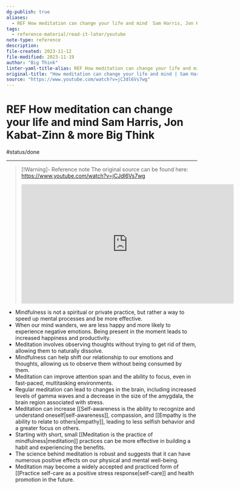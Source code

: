 ```yaml
---
dg-publish: true
aliases:
  - REF How meditation can change your life and mind  Sam Harris, Jon Kabat-Zinn & more  Big Think
tags:
  - reference-material/read-it-later/youtube
note-type: reference
description: 
file-created: 2023-11-12
file-modified: 2023-11-19
author: "Big Think"
linter-yaml-title-alias: REF How meditation can change your life and mind  Sam Harris, Jon Kabat-Zinn & more  Big Think
original-title: "How meditation can change your life and mind | Sam Harris, Jon Kabat-Zinn & more | Big Think"
source: "https://www.youtube.com/watch?v=jCJdl6Vs7wg"
---
```


# REF How meditation can change your life and mind Sam Harris, Jon Kabat-Zinn & more Big Think


#status/done

---

> [!Warning]- Reference note
> The original source can be found here:
> https://www.youtube.com/watch?v=jCJdl6Vs7wg
> <iframe width="560" height="315" src="https://www.youtube.com/embed/" title="YouTube video player" frameborder="0" allow="accelerometer; autoplay; clipboard-write; encrypted-media; gyroscope; picture-in-picture" allowfullscreen></iframe>

- Mindfulness is not a spiritual or private practice, but rather a way to speed up mental processes and be more effective.
- When our mind wanders, we are less happy and more likely to experience negative emotions. Being present in the moment leads to increased happiness and productivity.
- Meditation involves observing thoughts without trying to get rid of them, allowing them to naturally dissolve.
- Mindfulness can help shift our relationship to our emotions and thoughts, allowing us to observe them without being consumed by them.
- Meditation can improve attention span and the ability to focus, even in fast-paced, multitasking environments.
- Regular meditation can lead to changes in the brain, including increased levels of gamma waves and a decrease in the size of the amygdala, the brain region associated with stress.
- Meditation can increase [[Self-awareness is the ability to recognize and understand oneself|self-awareness]], compassion, and [[Empathy is the ability to relate to others|empathy]], leading to less selfish behavior and a greater focus on others.
- Starting with short, small [[Meditation is the practice of mindfulness|meditation]] practices can be more effective in building a habit and experiencing the benefits.
- The science behind meditation is robust and suggests that it can have numerous positive effects on our physical and mental well-being.
- Meditation may become a widely accepted and practiced form of [[Practice self-care as a positive stress response|self-care]] and health promotion in the future.
